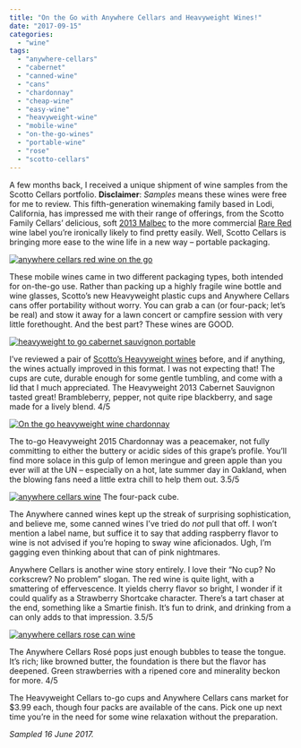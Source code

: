 ```yaml
---
title: "On the Go with Anywhere Cellars and Heavyweight Wines!"
date: "2017-09-15"
categories:
  - "wine"
tags:
  - "anywhere-cellars"
  - "cabernet"
  - "canned-wine"
  - "cans"
  - "chardonnay"
  - "cheap-wine"
  - "easy-wine"
  - "heavyweight-wine"
  - "mobile-wine"
  - "on-the-go-wines"
  - "portable-wine"
  - "rose"
  - "scotto-cellars"
---
```


A few months back, I received a unique shipment of wine samples from the Scotto Cellars portfolio. **Disclaimer**: _Samples_ means these wines were free for me to review. This fifth-generation winemaking family based in Lodi, California, has impressed me with their range of offerings, from the Scotto Family Cellars’ delicious, soft [2013 Malbec](http://thegourmez.com/2017/07/07/best-wines-kent-scotto/) to the more commercial [Rare Red](http://thegourmez.com/2016/07/15/extremely-rare-rare-red-2012-black-blend/) wine label you’re ironically likely to find pretty easily. Well, Scotto Cellars is bringing more ease to the wine life in a new way – portable packaging.

[![anywhere cellars red wine on the go](http://s3.amazonaws.com/thegourmez-wpmedia/2017/09/Samples-Party-003-406x500.jpg)](http://s3.amazonaws.com/thegourmez-wpmedia/2017/09/Samples-Party-003.jpg)

These mobile wines came in two different packaging types, both intended for on-the-go use. Rather than packing up a highly fragile wine bottle and wine glasses, Scotto’s new Heavyweight plastic cups and Anywhere Cellars cans offer portability without worry. You can grab a can (or four-pack; let’s be real) and stow it away for a lawn concert or campfire session with very little forethought. And the best part? These wines are GOOD.

[![heavyweight to go cabernet sauvignon portable ](http://s3.amazonaws.com/thegourmez-wpmedia/2017/09/Samples-Party-001-334x500.jpg)](http://s3.amazonaws.com/thegourmez-wpmedia/2017/09/Samples-Party-001.jpg)

I’ve reviewed a pair of [Scotto’s Heavyweight wines](http://thegourmez.com/2016/02/29/scotto-cellars-heavyweight-wine/) before, and if anything, the wines actually improved in this format. I was not expecting that! The cups are cute, durable enough for some gentle tumbling, and come with a lid that I much appreciated. The Heavyweight 2013 Cabernet Sauvignon tasted great! Brambleberry, pepper, not quite ripe blackberry, and sage made for a lively blend. 4/5

[![On the go heavyweight wine chardonnay](http://s3.amazonaws.com/thegourmez-wpmedia/2017/09/Samples-Party-015-396x500.jpg)](http://s3.amazonaws.com/thegourmez-wpmedia/2017/09/Samples-Party-015.jpg)

The to-go Heavyweight 2015 Chardonnay was a peacemaker, not fully committing to either the buttery or acidic sides of this grape’s profile. You’ll find more solace in this gulp of lemon meringue and green apple than you ever will at the UN – especially on a hot, late summer day in Oakland, when the blowing fans need a little extra chill to help them out. 3.5/5




<div class="caption">

[![anywhere cellars wine](http://s3.amazonaws.com/thegourmez-wpmedia/2017/09/Samples-Party-002-500x488.jpg)](http://s3.amazonaws.com/thegourmez-wpmedia/2017/09/Samples-Party-002.jpg) The four-pack cube.</div>


The Anywhere canned wines kept up the streak of surprising sophistication, and believe me, some canned wines I’ve tried do _not_ pull that off. I won’t mention a label name, but suffice it to say that adding raspberry flavor to wine is not advised if you’re hoping to sway wine aficionados. Ugh, I’m gagging even thinking about that can of pink nightmares.

Anywhere Cellars is another wine story entirely. I love their “No cup? No corkscrew? No problem” slogan. The red wine is quite light, with a smattering of effervescence. It yields cherry flavor so bright, I wonder if it could qualify as a Strawberry Shortcake character. There’s a tart chaser at the end, something like a Smartie finish. It’s fun to drink, and drinking from a can only adds to that impression. 3.5/5

[![anywhere cellars rose can wine](http://s3.amazonaws.com/thegourmez-wpmedia/2017/09/Samples-Party-013-433x500.jpg)](http://s3.amazonaws.com/thegourmez-wpmedia/2017/09/Samples-Party-013.jpg)

The Anywhere Cellars Rosé pops just enough bubbles to tease the tongue. It’s rich; like browned butter, the foundation is there but the flavor has deepened. Green strawberries with a ripened core and minerality beckon for more. 4/5

The Heavyweight Cellars to-go cups and Anywhere Cellars cans market for $3.99 each, though four packs are available of the cans. Pick one up next time you’re in the need for some wine relaxation without the preparation.

_Sampled 16 June 2017._
